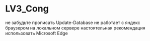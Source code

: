 # LV3_Cong
не забудьте прописать Update-Database
не работает с яндекс браузером на локальном сервере
настоятельная рекомендация использовать Microsoft Edge
